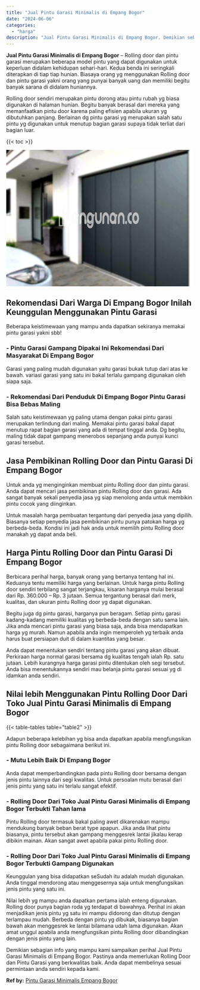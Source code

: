 ```yaml
---
title: "Jual Pintu Garasi Minimalis di Empang Bogor"
date: "2024-06-06"
categories: 
  - "harga"
description: "Jual Pintu Garasi Minimalis di Empang Bogor. Demikian sebagian info yang mampu kami sampaikan perihal Jual Pintu Garasi Minimalis di Empang Bogor. Pastinya a..."
---
```


**Jual Pintu Garasi Minimalis di Empang Bogor** – Rolling door dan pintu garasi merupakan beberapa model pintu yang dapat digunakan untuk keperluan didalam kehidupan sehari-hari. Kedua benda ini seringkali diterapkan di tiap tiap hunian. Biasaya orang yg menggunakan Rolling door dan pintu garasi yakni orang yang punyai banyak uang dan memiliki begitu banyak sarana di didalam huniannya.

Rolling door sendiri merupakan pintu dorong atau pintu rubah yg biasa digunakan di halaman hunian. Begitu banyak berasal dari mereka yang memanfaatkan pintu door karena paling efisien apabila ukuran yg dibutuhkan panjang. Berlainan dg pintu garasi yg merupakan salah satu pintu yg digunakan untuk menutup bagian garasi supaya tidak terliat dari bagian luar.

{{< toc >}}

![Jual Pintu Garasi Minimalis di Empang Bogor](/images/pintu-garasi-57.png)

## Rekomendasi Dari Warga Di Empang Bogor Inilah Keunggulan Menggunakan Pintu Garasi

Beberapa keistimewaan yang mampu anda dapatkan sekiranya memakai pintu garasi yakni sbb!

### \- Pintu Garasi Gampang Dipakai Ini Rekomendasi Dari Masyarakat Di Empang Bogor

Garasi yang paling mudah digunakan yaitu garasi bukak tutup dari atas ke bawah. variasi garasi yang satu ini bakal terlalu gampang digunakan oleh siapa saja.

### \- Rekomendasi Dari Penduduk Di Empang Bogor Pintu Garasi Bisa Bebas Maling

Salah satu keistimewaan yg paling utama dengan pakai pintu garasi merupakan terlindung dari maling. Memakai pintu garasi bakal dapat menutup rapat bagian garasi yang ada di tempat tinggal anda. Dg begitu, maling tidak dapat gampang menerobos sepanjang anda punyai kunci garasi tersebut.

## Jasa Pembikinan Rolling Door dan Pintu Garasi Di Empang Bogor

Untuk anda yg menginginkan membuat pintu Rolling door dan pintu garasi. Anda dapat mencari jasa pembikinan pintu Rolling door dan garasi. Ada sangat banyak sekali penyedia jasa yg siap menolong anda untuk membikin pintu cocok yang diinginkan.

Untuk masalah harga pembuatan tergantung dari penyedia jasa yang dipilih. Biasanya setiap penyedia jasa pembikinan pintu punya patokan harga yg berbeda-beda. Kondisi ini jadi hak anda untuk memilih pintu Rolling door manakah yg dapat anda beli.

## Harga Pintu Rolling Door dan Pintu Garasi Di Empang Bogor

Berbicara perihal harga, banyak orang yang bertanya tentang hal ini. Keduanya tentu memiliki harga yang berlainan. Untuk harga pintu Rolling door sendiri terbilang sangat terjangkau, kisaran harganya mulai berasal dari Rp. 360.000 – Rp. 3 jutaan. Semua tergantung berasal dari merk, kualitas, dan ukuran pintu Rolling door yg dapat digunakan.

Begitu juga dg pintu garasi, harganya pun beragam. Setiap pintu garasi kadang-kadang memiliki kualitas yg berbeda-beda dengan satu sama lain. Jika anda mencari pintu garasi yang biasa saja, anda bisa mendapatkan harga yg murah. Namun apabila anda ingin memperoleh yg terbaik anda harus buat persiapan duit di dalam kuantitas yang besar.

Anda dapat menentukan sendiri tentang pintu garasi yang akan dibuat. Perkiraan harga normal garasi bersama dg kualitas tengah ialah Rp. satu jutaan. Lebih kurangnya harga garasi pintu ditentukan oleh segi tersebut. Anda bisa menentukannya sendiri mau belanja pintu garasi sesuai yg di idamkan anda sendiri.

## Nilai lebih Menggunakan Pintu Rolling Door Dari Toko Jual Pintu Garasi Minimalis di Empang Bogor

{{< table-tables table="table2" >}}

Adapun beberapa kelebihan yg bisa anda dapatkan apabila mengfungsikan pintu Rolling door sebagaimana berikut ini.

### \- Mutu Lebih Baik Di Empang Bogor

Anda dapat memperbandingkan pada pintu Rolling door bersama dengan jenis pintu lainnya dari segi kwalitas. Untuk persoalan mutu berasal dari jenis pintu yang satu ini terlalu sangat efektif.

### \- Rolling Door Dari Toko Jual Pintu Garasi Minimalis di Empang Bogor Terbukti Tahan lama

Pintu Rolling door termasuk bakal paling awet dikarenakan mampu mendukung banyak beban berat type apapun. Jika anda lihat pintu biasanya, pintu tersebut akan gampang menggesrek lantai jikalau kerap dibikin mainan. Akan sangat awet apabila pakai pintu Rolling door.

### \- Rolling Door Dari Toko Jual Pintu Garasi Minimalis di Empang Bogor Terbukti Gampang Digunakan

Keunggulan yang bisa didapatkan seSudah itu adalah mudah digunakan. Anda tinggal mendorong atau menggesernya saja untuk mengfungsikan jenis pintu yang satu ini.

Nilai lebih yg mampu anda dapatkan pertama ialah enteng digunakan. Rolling door punya bagian roda yg terdapat di bawahnya. Perihal ini akan menjadikan jenis pintu yg satu ini mampu didorong dan ditutup dengan terlampau mudah. Berbeda dengan pintu yg dibukak, biasanya bagian bawah akan menggesrek ke lantai bilamana udah lama digunakan. Akan amat unggul apabila anda mengfungsikan pintu Rolling door dibandingkan dengan jenis pintu yang lain.

Demikian sebagian info yang mampu kami sampaikan perihal Jual Pintu Garasi Minimalis di Empang Bogor. Pastinya anda memerlukan Rolling Door dan Pintu Garasi yang berkwalitas baik. Anda dapat membelinya sesuai permintaan anda sendiri kepada kami.

**Ref by:** [Pintu Garasi Minimalis Empang Bogor](https://id.wikipedia.org/wiki/Pintu)
